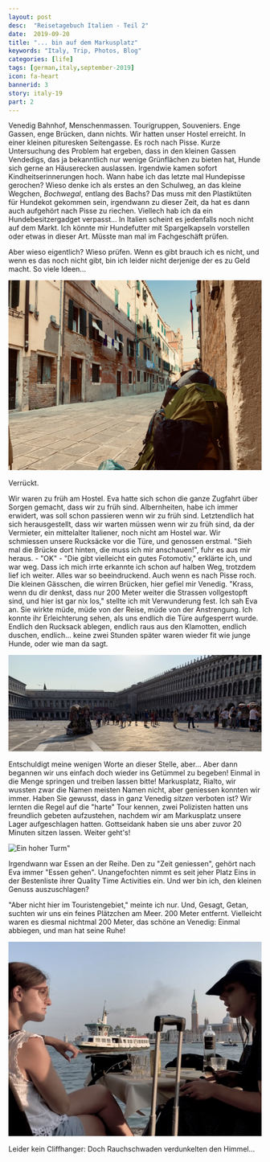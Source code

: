```yaml
---
layout: post
desc:  "Reisetagebuch Italien - Teil 2"
date:  2019-09-20
title: "... bin auf dem Markusplatz"
keywords: "Italy, Trip, Photos, Blog"
categories: [life]
tags: [german,italy,september-2019]
icon: fa-heart
bannerid: 3
story: italy-19
part: 2
---
```


Venedig Bahnhof, Menschenmassen. Tourigruppen, Souveniers. Enge Gassen, enge Brücken, dann nichts. Wir hatten unser Hostel erreicht. In einer kleinen pituresken Seitengasse. Es roch nach Pisse. Kurze Untersuchung des Problem hat ergeben, dass in den kleinen Gassen Vendedigs, das ja bekanntlich nur wenige Grünflächen zu bieten hat, Hunde sich gerne an Häuserecken auslassen. Irgendwie kamen sofort Kindheitserinnerungen hoch. Wann habe ich das letzte mal Hundepisse gerochen? Wieso denke ich als erstes an den Schulweg, an das kleine Wegchen, *Bochwegal*, entlang des Bachs? Das muss mit den Plastiktüten für Hundekot gekommen sein, irgendwann zu dieser Zeit, da hat es dann auch aufgehört nach Pisse zu riechen. Viellech hab ich da ein Hundebesitzergadget verpasst... In Italien scheint es jedenfalls noch nicht auf dem Markt. Ich könnte mir Hundefutter mit Spargelkapseln vorstellen oder etwas in dieser Art. Müsste man mal im Fachgeschäft prüfen.

Aber wieso eigentlich? Wieso prüfen. Wenn es gibt brauch ich es nicht, und wenn es das noch nicht gibt, bin ich leider nicht derjenige der es zu Geld macht. So viele Ideen...

![Erster Blick aufs Hostel](/static/assets/img/blog/2019-09-03-italy-pt2/Foto%2001.09.19%252C%2014%2035%2029.jpg)

Verrückt.

Wir waren zu früh am Hostel. Eva hatte sich schon die ganze Zugfahrt über Sorgen gemacht, dass wir zu früh sind. Albernheiten, habe ich immer erwidert, was soll schon passieren wenn wir zu früh sind. Letztendlich hat sich herausgestellt, dass wir warten müssen wenn wir zu früh sind, da der Vermieter, ein mittelalter Italiener, noch nicht am Hostel war. Wir schmiessen unsere Rucksäcke vor die Türe, und genossen erstmal. "Sieh mal die Brücke dort hinten, die muss ich mir anschauen!", fuhr es aus mir heraus. - "OK" - "Die gibt vielleicht ein gutes Fotomotiv," erklärte ich, und war weg. Dass ich mich irrte erkannte ich schon auf halben Weg, trotzdem lief ich weiter. Alles war so beeindruckend. Auch wenn es nach Pisse roch. Die kleinen Gässchen, die wirren Brücken, hier gefiel mir Venedig. "Krass, wenn du dir denkst, dass nur 200 Meter weiter die Strassen vollgestopft sind, und hier ist gar nix los," stellte ich mit Verwunderung fest. Ich sah Eva an. Sie wirkte müde, müde von der Reise, müde von der Anstrengung. Ich konnte ihr Erleichterung sehen, als uns endlich die Türe aufgesperrt wurde. Endlich den Rucksack ablegen, endlich raus aus den Klamotten, endlich duschen, endlich... keine zwei Stunden später waren wieder fit wie junge Hunde, oder wie man da sagt.

![Auf dem MarkusPlatz](/static/assets/img/blog/2019-09-03-italy-pt2/Foto%2001.09.19%252C%2017%2046%2037.jpg)

Entschuldigt meine wenigen Worte an dieser Stelle, aber... Aber dann begannen wir uns einfach doch wieder ins Getümmel zu begeben! Einmal in die Menge springen und treiben lassen bitte! Markusplatz, Rialto, wir wussten zwar die Namen meisten Namen nicht, aber geniessen konnten wir immer. Haben Sie gewusst, dass in ganz Venedig *sitzen* verboten ist? Wir lernten die Regel auf die "harte" Tour kennen, zwei Polizisten hatten uns freundlich gebeten aufzustehen, nachdem wir am Markusplatz unsere Lager aufgeschlagen hatten. Gottseidank haben sie uns aber zuvor 20 Minuten sitzen lassen. Weiter geht's!

![Ein hoher Turm"](/static/assets/img/blog/2019-09-03-italy-pt2/Foto%2001.09.19%252C%2017%2047%2012.jpg)

Irgendwann war Essen an der Reihe. Den zu "Zeit geniessen", gehört nach Eva immer "Essen gehen". Unangefochten nimmt es seit jeher Platz Eins in der Bestenliste ihrer Quality Time Activities ein. Und wer bin ich, den kleinen Genuss auszuschlagen?

"Aber nicht hier im Touristengebiet," meinte ich nur. Und, Gesagt, Getan, suchten wir uns ein feines Plätzchen am Meer. 200 Meter entfernt. Vielleicht waren es diesmal nichtmal 200 Meter, das schöne an Venedig: Einmal abbiegen, und man hat seine Ruhe!

![Romantische Rauchschwaden](/static/assets/img/blog/2019-09-03-italy-pt2/Foto%2001.09.19%252C%2018%2047%2012.jpg)

Leider kein Cliffhanger: Doch Rauchschwaden verdunkelten den Himmel... 